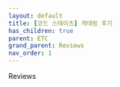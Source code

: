 ```yaml
---
layout: default
title: [코드 스테이츠] 게데링 후기
has_children: true
parent: ETC
grand_parent: Reviews
nav_order: 1
---
```


Reviews



